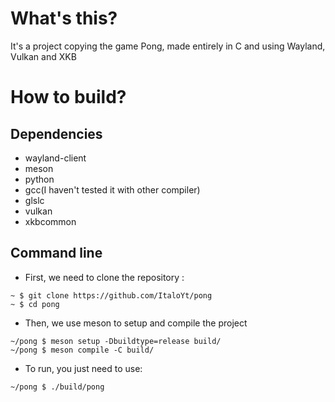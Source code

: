 # What's this?
It's a project copying the game Pong, made entirely in C and using Wayland, Vulkan and XKB

# How to build?
## Dependencies
- wayland-client
- meson
- python
- gcc(I haven't tested it with other compiler)
- glslc
- vulkan
- xkbcommon

## Command line
- First, we need to clone the repository :
```
~ $ git clone https://github.com/ItaloYt/pong
~ $ cd pong
```

- Then, we use meson to setup and compile the project
```
~/pong $ meson setup -Dbuildtype=release build/
~/pong $ meson compile -C build/
```

- To run, you just need to use:
```
~/pong $ ./build/pong
```
